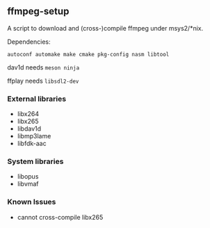 ## ffmpeg-setup

A script to download and (cross-)compile ffmpeg under msys2/*nix.

Dependencies:

```
autoconf automake make cmake pkg-config nasm libtool
```

dav1d needs `meson ninja`

ffplay needs `libsdl2-dev`


### External libraries

* libx264
* libx265
* libdav1d
* libmp3lame
* libfdk-aac

### System libraries

* libopus
* libvmaf

### Known Issues

* cannot cross-compile libx265
